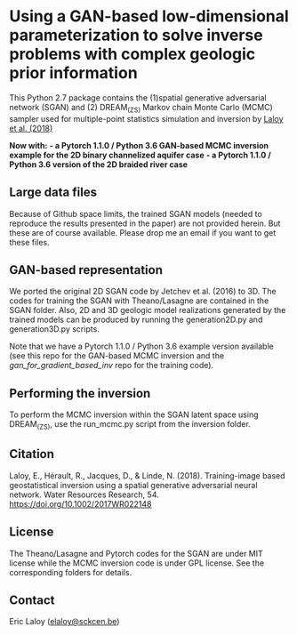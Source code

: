 # Using a GAN-based low-dimensional parameterization to solve inverse problems with complex geologic prior information

This Python 2.7 package contains the (1)spatial generative adversarial network (SGAN) and (2) DREAM<sub>(ZS)</sub> Markov chain Monte Carlo (MCMC) sampler
used for multiple-point statistics simulation and inversion by [Laloy et al. (2018)](https://doi.org/10.1002/2017WR022148)

**Now with:**
**- a Pytorch 1.1.0 / Python 3.6 GAN-based MCMC inversion example for the 2D binary channelized aquifer case**
**- a Pytorch 1.1.0 / Python 3.6 version of the 2D braided river case**

## Large data files

Because of Github space limits, the trained SGAN models (needed to reproduce the results presented in the paper) are not provided herein. 
But these are of course available. Please drop me an email if you want to get these files. 

## GAN-based representation

We ported the original 2D SGAN code by Jetchev et al. (2016) to 3D. The codes for training the SGAN with Theano/Lasagne are contained in the SGAN folder. 
Also, 2D and 3D geologic model realizations generated by the trained models can be produced by running the generation2D.py and generation3D.py scripts.

Note that we have a Pytorch 1.1.0 / Python 3.6 example version available (see this repo for the GAN-based MCMC inversion and the *gan_for_gradient_based_inv* repo for the training code).

## Performing the inversion

To perform the MCMC inversion within the SGAN latent space using DREAM<sub>(ZS)</sub>, use the run_mcmc.py script from the inversion folder.

## Citation

Laloy, E., Hérault, R., Jacques, D., & Linde, N. (2018). Training-image based geostatistical inversion using a spatial generative adversarial neural network.
Water Resources Research, 54. https://doi.org/10.1002/2017WR022148

## License

The Theano/Lasagne and Pytorch codes for the SGAN are under MIT license while the MCMC inversion code is under GPL license. See the corresponding folders for details.

## Contact

Eric Laloy (elaloy@sckcen.be) 
